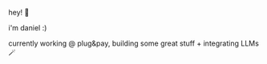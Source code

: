hey! 👋

i'm daniel :) 

currently working @ plug&pay, building some great stuff + integrating LLMs 🪄
